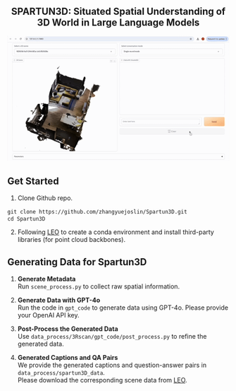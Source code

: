 <h2 align="center">
  <b>SPARTUN3D: Situated Spatial Understanding of 3D World in Large Language Models</b>
</h2>

<!-- <h3 align="center">
ICLR 2025
</h3> -->

![overview](spartun3D.gif)

## Get Started
1. Clone Github repo.
```shell
git clone https://github.com/zhangyuejoslin/Spartun3D.git
cd Spartun3D
```
2. Following [LEO](https://github.com/embodied-generalist/embodied-generalist/blob/main/README.md?plain=1) to create a conda environment and install third-party libraries (for point cloud backbones).

## Generating Data for Spartun3D

1. **Generate Metadata**  
   Run `scene_process.py` to collect raw spatial information.

2. **Generate Data with GPT-4o**  
   Run the code in `gpt_code` to generate data using GPT-4o. Please provide your OpenAI API key.

3. **Post-Process the Generated Data**  
   Use `data_process/3Rscan/gpt_code/post_process.py` to refine the generated data.

4. **Generated Captions and QA Pairs**  
   We provide the generated captions and question-answer pairs in `data_process/spartun3D_data`.  
   Please download the corresponding scene data from [LEO](https://huggingface.co/datasets/huangjy-pku/LEO_data/blob/main/3RScan-ours-align.zip).  
